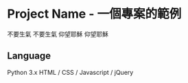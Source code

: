# Project Name - 一個專案的範例
不要生氣 不要生氣 仰望耶穌 仰望耶穌
## Language
Python 3.x
HTML / CSS / Javascript / jQuery

